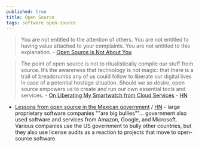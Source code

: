 ```yaml
---
published: true
title: Open Source
tags: software open-source
---
```

> You are not entitled to the attention of others. You are not entitled to having value attached to your complaints. You are not entitled to this explanation. - [Open Source is Not About You](https://news.ycombinator.com/item?id=31957554)

> The point of open source is not to ritualistically compile our stuff from source. It’s the awareness that technology is not magic: that there is a trail of breadcrumbs any of us could follow to liberate our digital lives in case of a potential hostage situation. Should we so desire, open source empowers us to create and run our own essential tools and services. - [On Liberating My Smartwatch from Cloud Services](https://www.bunniestudios.com/blog/?p=5863) - [HN](https://news.ycombinator.com/item?id=23944954)

- [Lessons from open source in the Mexican government](https://lwn.net/Articles/1013776/) / [HN](https://news.ycombinator.com/item?id=43579104) - large proprietary software companies ""are big bullies""...  government also used software and services from Amazon, Google, and Microsoft. Various companies use the US government to bully other countries, but they also use license audits as a reaction to projects that move to open-source software. 